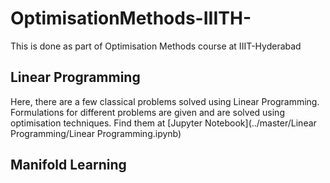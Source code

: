 # OptimisationMethods-IIITH-

This is done as part of Optimisation Methods course at IIIT-Hyderabad

## Linear Programming
Here, there are a few classical problems solved using Linear Programming. Formulations for different problems are given and are solved using optimisation techniques. Find them at [Jupyter Notebook](../master/Linear Programming/Linear Programming.ipynb)

## Manifold Learning
